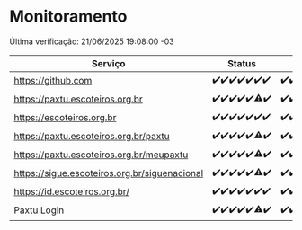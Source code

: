 # Monitoramento

Última verificação: 21/06/2025 19:08:00 -03

|Serviço|Status|Últimas 24h|
|---|---|---|
|https://github.com|<span title="2025-06-14: OK=23">✔️</span><span title="2025-06-15: OK=23">✔️</span><span title="2025-06-16: OK=23">✔️</span><span title="2025-06-17: OK=23">✔️</span><span title="2025-06-18: OK=23">✔️</span><span title="2025-06-19: OK=23">✔️</span><span title="2025-06-20: OK=21">✔️</span>|<span title="20/06/2025 19:09:00 -03 : 200">✔️</span><span title="20/06/2025 20:09:00 -03 : 200">✔️</span><span title="20/06/2025 21:47:00 -03 : 200">✔️</span><span title="20/06/2025 23:28:00 -03 : 200">✔️</span><span title="21/06/2025 00:38:00 -03 : 200">✔️</span><span title="21/06/2025 01:13:00 -03 : 200">✔️</span><span title="21/06/2025 02:09:00 -03 : 200">✔️</span><span title="21/06/2025 03:12:00 -03 : 200">✔️</span><span title="21/06/2025 04:09:00 -03 : 200">✔️</span><span title="21/06/2025 05:11:00 -03 : 200">✔️</span><span title="21/06/2025 06:08:00 -03 : 200">✔️</span><span title="21/06/2025 07:09:00 -03 : 200">✔️</span><span title="21/06/2025 08:07:00 -03 : 200">✔️</span><span title="21/06/2025 09:15:00 -03 : 200">✔️</span><span title="21/06/2025 10:19:00 -03 : 200">✔️</span><span title="21/06/2025 11:08:00 -03 : 200">✔️</span><span title="21/06/2025 12:08:00 -03 : 200">✔️</span><span title="21/06/2025 13:10:00 -03 : 200">✔️</span><span title="21/06/2025 14:07:00 -03 : 200">✔️</span><span title="21/06/2025 15:11:00 -03 : 200">✔️</span><span title="21/06/2025 16:06:00 -03 : 200">✔️</span><span title="21/06/2025 17:09:00 -03 : 200">✔️</span><span title="21/06/2025 18:07:00 -03 : 200">✔️</span><span title="21/06/2025 19:08:00 -03 : 200">✔️</span>|
|https://paxtu.escoteiros.org.br|<span title="2025-06-14: OK=23">✔️</span><span title="2025-06-15: OK=23">✔️</span><span title="2025-06-16: OK=23">✔️</span><span title="2025-06-17: OK=23">✔️</span><span title="2025-06-18: OK=23">✔️</span><span title="2025-06-19: OK=22, Falhas=1">⚠️</span><span title="2025-06-20: OK=21">✔️</span>|<span title="20/06/2025 19:09:00 -03 : 200">✔️</span><span title="20/06/2025 20:09:00 -03 : 200">✔️</span><span title="20/06/2025 21:47:00 -03 : 200">✔️</span><span title="20/06/2025 23:28:00 -03 : 200">✔️</span><span title="21/06/2025 00:38:00 -03 : 200">✔️</span><span title="21/06/2025 01:13:00 -03 : 200">✔️</span><span title="21/06/2025 02:09:00 -03 : 200">✔️</span><span title="21/06/2025 03:12:00 -03 : 200">✔️</span><span title="21/06/2025 04:09:00 -03 : 200">✔️</span><span title="21/06/2025 05:11:00 -03 : 200">✔️</span><span title="21/06/2025 06:08:00 -03 : 200">✔️</span><span title="21/06/2025 07:09:00 -03 : 200">✔️</span><span title="21/06/2025 08:07:00 -03 : 200">✔️</span><span title="21/06/2025 09:15:00 -03 : 200">✔️</span><span title="21/06/2025 10:19:00 -03 : 200">✔️</span><span title="21/06/2025 11:08:00 -03 : 200">✔️</span><span title="21/06/2025 12:08:00 -03 : 200">✔️</span><span title="21/06/2025 13:10:00 -03 : 200">✔️</span><span title="21/06/2025 14:07:00 -03 : 200">✔️</span><span title="21/06/2025 15:11:00 -03 : 200">✔️</span><span title="21/06/2025 16:06:00 -03 : 200">✔️</span><span title="21/06/2025 17:09:00 -03 : 200">✔️</span><span title="21/06/2025 18:07:00 -03 : 200">✔️</span><span title="21/06/2025 19:08:00 -03 : 200">✔️</span>|
|https://escoteiros.org.br|<span title="2025-06-14: OK=23">✔️</span><span title="2025-06-15: OK=23">✔️</span><span title="2025-06-16: OK=23">✔️</span><span title="2025-06-17: OK=23">✔️</span><span title="2025-06-18: OK=23">✔️</span><span title="2025-06-19: OK=23">✔️</span><span title="2025-06-20: OK=21">✔️</span>|<span title="20/06/2025 19:09:00 -03 : 200">✔️</span><span title="20/06/2025 20:09:00 -03 : 200">✔️</span><span title="20/06/2025 21:47:00 -03 : 200">✔️</span><span title="20/06/2025 23:28:00 -03 : 200">✔️</span><span title="21/06/2025 00:38:00 -03 : 200">✔️</span><span title="21/06/2025 01:13:00 -03 : 200">✔️</span><span title="21/06/2025 02:09:00 -03 : 200">✔️</span><span title="21/06/2025 03:12:00 -03 : 200">✔️</span><span title="21/06/2025 04:09:00 -03 : 200">✔️</span><span title="21/06/2025 05:11:00 -03 : 200">✔️</span><span title="21/06/2025 06:08:00 -03 : 200">✔️</span><span title="21/06/2025 07:09:00 -03 : 200">✔️</span><span title="21/06/2025 08:07:00 -03 : 200">✔️</span><span title="21/06/2025 09:15:00 -03 : 200">✔️</span><span title="21/06/2025 10:19:00 -03 : 200">✔️</span><span title="21/06/2025 11:08:00 -03 : 200">✔️</span><span title="21/06/2025 12:08:00 -03 : 200">✔️</span><span title="21/06/2025 13:10:00 -03 : 200">✔️</span><span title="21/06/2025 14:07:00 -03 : 200">✔️</span><span title="21/06/2025 15:11:00 -03 : 200">✔️</span><span title="21/06/2025 16:06:00 -03 : 200">✔️</span><span title="21/06/2025 17:09:00 -03 : 200">✔️</span><span title="21/06/2025 18:07:00 -03 : 200">✔️</span><span title="21/06/2025 19:08:00 -03 : 200">✔️</span>|
|https://paxtu.escoteiros.org.br/paxtu|<span title="2025-06-14: OK=23">✔️</span><span title="2025-06-15: OK=23">✔️</span><span title="2025-06-16: OK=23">✔️</span><span title="2025-06-17: OK=23">✔️</span><span title="2025-06-18: OK=23">✔️</span><span title="2025-06-19: OK=22, Falhas=1">⚠️</span><span title="2025-06-20: OK=21">✔️</span>|<span title="20/06/2025 19:09:00 -03 : 200">✔️</span><span title="20/06/2025 20:09:00 -03 : 200">✔️</span><span title="20/06/2025 21:47:00 -03 : 200">✔️</span><span title="20/06/2025 23:28:00 -03 : 200">✔️</span><span title="21/06/2025 00:38:00 -03 : 200">✔️</span><span title="21/06/2025 01:13:00 -03 : 200">✔️</span><span title="21/06/2025 02:09:00 -03 : 200">✔️</span><span title="21/06/2025 03:12:00 -03 : 200">✔️</span><span title="21/06/2025 04:09:00 -03 : 200">✔️</span><span title="21/06/2025 05:11:00 -03 : 200">✔️</span><span title="21/06/2025 06:08:00 -03 : 200">✔️</span><span title="21/06/2025 07:09:00 -03 : 200">✔️</span><span title="21/06/2025 08:07:00 -03 : 200">✔️</span><span title="21/06/2025 09:15:00 -03 : 200">✔️</span><span title="21/06/2025 10:19:00 -03 : 200">✔️</span><span title="21/06/2025 11:08:00 -03 : 200">✔️</span><span title="21/06/2025 12:08:00 -03 : 200">✔️</span><span title="21/06/2025 13:10:00 -03 : 200">✔️</span><span title="21/06/2025 14:07:00 -03 : 200">✔️</span><span title="21/06/2025 15:11:00 -03 : 200">✔️</span><span title="21/06/2025 16:06:00 -03 : 200">✔️</span><span title="21/06/2025 17:09:00 -03 : 200">✔️</span><span title="21/06/2025 18:07:00 -03 : 200">✔️</span><span title="21/06/2025 19:08:00 -03 : 200">✔️</span>|
|https://paxtu.escoteiros.org.br/meupaxtu|<span title="2025-06-14: OK=23">✔️</span><span title="2025-06-15: OK=23">✔️</span><span title="2025-06-16: OK=23">✔️</span><span title="2025-06-17: OK=23">✔️</span><span title="2025-06-18: OK=23">✔️</span><span title="2025-06-19: OK=22, Falhas=1">⚠️</span><span title="2025-06-20: OK=21">✔️</span>|<span title="20/06/2025 19:09:00 -03 : 200">✔️</span><span title="20/06/2025 20:09:00 -03 : 200">✔️</span><span title="20/06/2025 21:47:00 -03 : 200">✔️</span><span title="20/06/2025 23:28:00 -03 : 200">✔️</span><span title="21/06/2025 00:38:00 -03 : 200">✔️</span><span title="21/06/2025 01:13:00 -03 : 200">✔️</span><span title="21/06/2025 02:09:00 -03 : 200">✔️</span><span title="21/06/2025 03:12:00 -03 : 200">✔️</span><span title="21/06/2025 04:09:00 -03 : 200">✔️</span><span title="21/06/2025 05:11:00 -03 : 200">✔️</span><span title="21/06/2025 06:08:00 -03 : 200">✔️</span><span title="21/06/2025 07:09:00 -03 : 200">✔️</span><span title="21/06/2025 08:07:00 -03 : 200">✔️</span><span title="21/06/2025 09:15:00 -03 : 200">✔️</span><span title="21/06/2025 10:19:00 -03 : 200">✔️</span><span title="21/06/2025 11:08:00 -03 : 200">✔️</span><span title="21/06/2025 12:08:00 -03 : 200">✔️</span><span title="21/06/2025 13:10:00 -03 : 200">✔️</span><span title="21/06/2025 14:07:00 -03 : 200">✔️</span><span title="21/06/2025 15:11:00 -03 : 200">✔️</span><span title="21/06/2025 16:06:00 -03 : 200">✔️</span><span title="21/06/2025 17:09:00 -03 : 200">✔️</span><span title="21/06/2025 18:07:00 -03 : 200">✔️</span><span title="21/06/2025 19:08:00 -03 : 200">✔️</span>|
|https://sigue.escoteiros.org.br/siguenacional|<span title="2025-06-14: OK=23">✔️</span><span title="2025-06-15: OK=23">✔️</span><span title="2025-06-16: OK=23">✔️</span><span title="2025-06-17: OK=23">✔️</span><span title="2025-06-18: OK=23">✔️</span><span title="2025-06-19: OK=22, Falhas=1">⚠️</span><span title="2025-06-20: OK=21">✔️</span>|<span title="20/06/2025 19:09:00 -03 : 200">✔️</span><span title="20/06/2025 20:09:00 -03 : 200">✔️</span><span title="20/06/2025 21:47:00 -03 : 200">✔️</span><span title="20/06/2025 23:28:00 -03 : 200">✔️</span><span title="21/06/2025 00:38:00 -03 : 200">✔️</span><span title="21/06/2025 01:13:00 -03 : 200">✔️</span><span title="21/06/2025 02:09:00 -03 : 200">✔️</span><span title="21/06/2025 03:12:00 -03 : 200">✔️</span><span title="21/06/2025 04:09:00 -03 : 200">✔️</span><span title="21/06/2025 05:11:00 -03 : 200">✔️</span><span title="21/06/2025 06:09:00 -03 : 200">✔️</span><span title="21/06/2025 07:09:00 -03 : 200">✔️</span><span title="21/06/2025 08:07:00 -03 : 200">✔️</span><span title="21/06/2025 09:15:00 -03 : 200">✔️</span><span title="21/06/2025 10:19:00 -03 : 200">✔️</span><span title="21/06/2025 11:08:00 -03 : 200">✔️</span><span title="21/06/2025 12:08:00 -03 : 200">✔️</span><span title="21/06/2025 13:10:00 -03 : 200">✔️</span><span title="21/06/2025 14:07:00 -03 : 200">✔️</span><span title="21/06/2025 15:11:00 -03 : 200">✔️</span><span title="21/06/2025 16:06:00 -03 : 200">✔️</span><span title="21/06/2025 17:09:00 -03 : 200">✔️</span><span title="21/06/2025 18:07:00 -03 : 200">✔️</span><span title="21/06/2025 19:08:00 -03 : 200">✔️</span>|
|https://id.escoteiros.org.br/|<span title="2025-06-14: OK=23">✔️</span><span title="2025-06-15: OK=23">✔️</span><span title="2025-06-16: OK=23">✔️</span><span title="2025-06-17: OK=23">✔️</span><span title="2025-06-18: OK=23">✔️</span><span title="2025-06-19: OK=23">✔️</span><span title="2025-06-20: OK=21">✔️</span>|<span title="20/06/2025 19:09:00 -03 : 200">✔️</span><span title="20/06/2025 20:09:00 -03 : 200">✔️</span><span title="20/06/2025 21:47:00 -03 : 200">✔️</span><span title="20/06/2025 23:28:00 -03 : 200">✔️</span><span title="21/06/2025 00:38:00 -03 : 200">✔️</span><span title="21/06/2025 01:13:00 -03 : 200">✔️</span><span title="21/06/2025 02:09:00 -03 : 200">✔️</span><span title="21/06/2025 03:12:00 -03 : 200">✔️</span><span title="21/06/2025 04:09:00 -03 : 200">✔️</span><span title="21/06/2025 05:11:00 -03 : 200">✔️</span><span title="21/06/2025 06:09:00 -03 : 200">✔️</span><span title="21/06/2025 07:09:00 -03 : 200">✔️</span><span title="21/06/2025 08:07:00 -03 : 200">✔️</span><span title="21/06/2025 09:15:00 -03 : 200">✔️</span><span title="21/06/2025 10:19:00 -03 : 200">✔️</span><span title="21/06/2025 11:08:00 -03 : 200">✔️</span><span title="21/06/2025 12:08:00 -03 : 200">✔️</span><span title="21/06/2025 13:10:00 -03 : 200">✔️</span><span title="21/06/2025 14:07:00 -03 : 200">✔️</span><span title="21/06/2025 15:11:00 -03 : 200">✔️</span><span title="21/06/2025 16:06:00 -03 : 200">✔️</span><span title="21/06/2025 17:09:00 -03 : 200">✔️</span><span title="21/06/2025 18:07:00 -03 : 200">✔️</span><span title="21/06/2025 19:08:00 -03 : 200">✔️</span>|
|Paxtu Login|<span title="2025-06-14: OK=23">✔️</span><span title="2025-06-15: OK=23">✔️</span><span title="2025-06-16: OK=23">✔️</span><span title="2025-06-17: OK=23">✔️</span><span title="2025-06-18: OK=23">✔️</span><span title="2025-06-19: OK=22, Falhas=1">⚠️</span><span title="2025-06-20: OK=21">✔️</span>|<span title="20/06/2025 19:09:00 -03 : 200">✔️</span><span title="20/06/2025 20:09:00 -03 : 200">✔️</span><span title="20/06/2025 21:47:00 -03 : 200">✔️</span><span title="20/06/2025 23:28:00 -03 : 200">✔️</span><span title="21/06/2025 00:38:00 -03 : 200">✔️</span><span title="21/06/2025 01:13:00 -03 : 200">✔️</span><span title="21/06/2025 02:09:00 -03 : 200">✔️</span><span title="21/06/2025 03:13:00 -03 : 200">✔️</span><span title="21/06/2025 04:09:00 -03 : 200">✔️</span><span title="21/06/2025 05:11:00 -03 : 200">✔️</span><span title="21/06/2025 06:09:00 -03 : 200">✔️</span><span title="21/06/2025 07:09:00 -03 : 200">✔️</span><span title="21/06/2025 08:07:00 -03 : 200">✔️</span><span title="21/06/2025 09:15:00 -03 : 200">✔️</span><span title="21/06/2025 10:19:00 -03 : 200">✔️</span><span title="21/06/2025 11:08:00 -03 : 200">✔️</span><span title="21/06/2025 12:08:00 -03 : 200">✔️</span><span title="21/06/2025 13:10:00 -03 : 200">✔️</span><span title="21/06/2025 14:07:00 -03 : 200">✔️</span><span title="21/06/2025 15:11:00 -03 : 200">✔️</span><span title="21/06/2025 16:06:00 -03 : 200">✔️</span><span title="21/06/2025 17:09:00 -03 : 200">✔️</span><span title="21/06/2025 18:07:00 -03 : 200">✔️</span><span title="21/06/2025 19:08:00 -03 : 200">✔️</span>|
